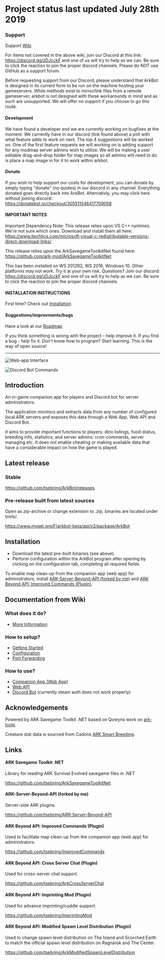 # Project status last updated July 28th 2019

### Support
Support [Wiki](https://github.com/tsebring/ArkBot/wiki)

For items not covered in the above wiki, join our Discord at this link: https://discord.gg/zDJcckF and one of us will try to help as we can. Be sure to click the reaction to join the proper discord channels. Please do NOT use GitHub as a support forum.

Before requesting support from our Discord, please understand that ArkBot is designed in its current form to be run on the machine hosting your gameservers.  While methods exist to mirror/link files from a remote gameserver, arkbot is not designed with these workarounds in mind and as such are unsupported.  We will offer no support if you choose to go this route. 

#### Development
We have found a developer and we are currently working on bugfixes at the moment.  We currently have in our discord (link found above) a poll with what feature adds to work on next.  The top 4 suggestions will be worked on.  One of the first feature requests we will working on is adding support for any modmap server admins wish to utilize.  We will be making a user editable drag-and-drop folder for map images so all admins will need to do is place a map image in for it to work within arkbot.

#### Donate
If you wish to help support our costs for development, you can donate by simply typing "donate" (no quotes) in our discord in any channel.  Everything donated goes directly back into ArkBot.  Alternativly, you may click here without joining discord: https://donatebot.io/checkout/305511546417709058

#### IMPORTANT NOTES
Important Dependency Note: 
This release relies upon VS C++ runtimes. We're not sure which ones. Download and install them all here: https://www.itechtics.com/microsoft-visual-c-redistributable-versions-direct-download-links/

This release relies upon the ArkSavegameToolkitNet found here: https://github.com/ark-mod/ArkSavegameToolkitNet

This has been installed on WS 2012R2, WS 2016, Windows 10. Other platforms may not work. Try it at your own risk. Questions? Join our discord: https://discord.gg/zDJcckF and one of us will try to help as we can. Be sure to click the reaction to join the proper discord channels. 

#### INSTALLATION INSTRUCTIONS
First time? Check out [Installation](https://github.com/ark-mod/ArkBot/blob/master/README.md#installation)

#### Suggestions/improvments/bugs
Have a look at our [Roadmap](https://github.com/ark-mod/ArkBot/wiki/Roadmap)

If you think something is wrong with the project - help improve it. If you find a bug - help fix it. Don't know how to program? Start learning. This is the way of open source!

---

![Web-app Interface](https://user-images.githubusercontent.com/408350/31540442-f0cb204c-b00b-11e7-8d40-f15b445cdcd2.png)

![Discord Bot Commands](https://user-images.githubusercontent.com/408350/31518648-405ee5f6-afa0-11e7-9c50-3dfd60ecdd7a.png)

## Introduction

An in-game companion app for players and Discord bot for server administrators.

The application monitors and extracts data from any number of configured local ARK servers and exposes this data through a Web App, Web API and Discord Bot.

It aims to provide important functions to players: dino listings, food-status, breeding info, statistics; and server admins: rcon-commands, server managing etc. It does not enable cheating or making available data that have a considerable impact on how the game is played.

## Latest release
### Stable

https://github.com/tsebring/ArkBot/releases

### Pre-release built from latest sources
Open as zip-archive or change extension to .zip, binaries are located under tools/.

https://www.myget.org/F/arkbot-beta/api/v2/package/ArkBot

## Installation

* Download the latest pre-built binaries (see above).
* Perform configuration within the ArkBot program after opening by clicking on the configuration tab, completing all required fields.

To enable map clean-up from the companion app (web app) for administrators, install [ARK-Server-Beyond-API (forked by me)](https://github.com/tsebring/ARK-Server-Beyond-API) and [ARK Beyond API: Improved Commands (Plugin)](https://github.com/tsebring/ImprovedCommands).

## Documentation from Wiki

### What does it do?

*  [More Information](https://github.com/tsebring/ArkBot/wiki)

### How to setup?

* [Getting Started](https://github.com/tsebring/ArkBot/wiki/Getting-Started)
* [Configuration](https://github.com/tsebring/ArkBot/wiki/Configuration)
* [Port Forwarding](https://github.com/tsebring/ArkBot/wiki/Port-Forwarding)

### How to use?

* [Companion App (Web App)](https://github.com/tsebring/ArkBot/wiki/Companion-App-(Web-App))
* [Web API](https://github.com/tsebring/ArkBot/wiki/Web-API)
* [Discord Bot](https://github.com/tsebring/ArkBot/wiki/Discord-Bot) (currently steam auth does not work properly)

## Acknowledgements

Powered by ARK Savegame Toolkit .NET based on Qowyns work on [ark-tools](https://github.com/Qowyn/ark-tools).

Creature stat data is sourced from Cadons [ARK Smart Breeding](https://github.com/cadon/ARKStatsExtractor).

## Links

#### ARK Savegame Toolkit .NET

Library for reading ARK Survival Evolved savegame files in .NET

https://github.com/tsebring/ArkSavegameToolkitNet

#### ARK-Server-Beyond-API (forked by me)

Server-side ARK plugins.

https://github.com/tsebring/ARK-Server-Beyond-API

#### ARK Beyond API: Improved Commands (Plugin)

Used to facilitate map clean-up from the companion app (web app) for administrators.

https://github.com/tsebring/ImprovedCommands

#### ARK Beyond API: Cross Server Chat (Plugin)

Used for cross-server chat support.

https://github.com/tsebring/ArkCrossServerChat

#### ARK Beyond API: Imprinting Mod (Plugin)

Used for advance imprinting/cuddle support.

https://github.com/tsebring/ImprintingMod

#### ARK Beyond API: Modified Spawn Level Distribution (Plugin)

Used to change spawn level distribution on The Island and Scorched Earth to match the official spawn level distribution on Ragnarok and The Center.

https://github.com/tsebring/ArkModifiedSpawnLevelDistribution
